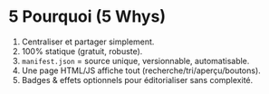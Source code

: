 
# 5 Pourquoi (5 Whys)
1) Centraliser et partager simplement.
2) 100% statique (gratuit, robuste).
3) `manifest.json` = source unique, versionnable, automatisable.
4) Une page HTML/JS affiche tout (recherche/tri/aperçu/boutons).
5) Badges & effets optionnels pour éditorialiser sans complexité.

